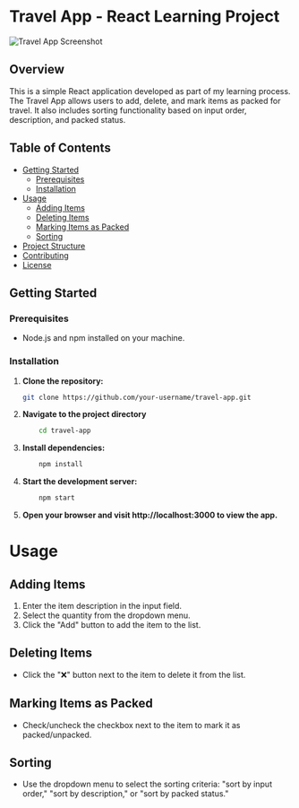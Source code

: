 # Travel App - React Learning Project

![Travel App Screenshot](screenshot.png) <!-- Add a screenshot of your app if available -->

## Overview

This is a simple React application developed as part of my learning process. The Travel App allows users to add, delete, and mark items as packed for travel. It also includes sorting functionality based on input order, description, and packed status.

## Table of Contents

- [Getting Started](#getting-started)
  - [Prerequisites](#prerequisites)
  - [Installation](#installation)
- [Usage](#usage)
  - [Adding Items](#adding-items)
  - [Deleting Items](#deleting-items)
  - [Marking Items as Packed](#marking-items-as-packed)
  - [Sorting](#sorting)
- [Project Structure](#project-structure)
- [Contributing](#contributing)
- [License](#license)

## Getting Started

### Prerequisites

- Node.js and npm installed on your machine.

### Installation

1. **Clone the repository:**

   ```bash
   git clone https://github.com/your-username/travel-app.git

2. **Navigate to the project directory**
    ```bash
        cd travel-app

3. **Install dependencies:**
    ```bash
        npm install

4. **Start the development server:**
    ```bash
        npm start

5. **Open your browser and visit http://localhost:3000 to view the app.**

# Usage
## Adding Items
1. Enter the item description in the input field.
2. Select the quantity from the dropdown menu.
3. Click the "Add" button to add the item to the list.
## Deleting Items
- Click the "❌" button next to the item to delete it from the list.
## Marking Items as Packed
- Check/uncheck the checkbox next to the item to mark it as packed/unpacked.
## Sorting
- Use the dropdown menu to select the sorting criteria: "sort by input order," "sort by description," or "sort by packed status."